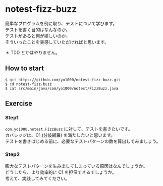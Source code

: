 # notest-fizz-buzz
簡単なプログラムを例に取り、テストについて学びます。  
テストを書く目的はなんなのか。  
テストがあると何が嬉しいのか。  
そういったことを実感していただければと思います。

＊ TDD とかはやりません。

## How to start

```
$ git https://github.com/yo1000/notest-fizz-buzz.git
$ cd notest-fizz-buzz
$ cat src/main/java/com/yo1000/notest/FizzBuzz.java
```

## Exercise

### Step1
`com.yo1000.notest.FizzBuzz` に対して、テストを書きたいです。  
カバレッジは、C1 (分岐網羅) を満たしたいと思います。  
テストを書きはじめる前に、必要なテストパターンの数を算出してみましょう。

### Step2
膨大なテストパターンを生み出してしまっている原因はなんでしょうか。  
どうしたら、より効率的に C1 を担保できるでしょうか。  
考えて、実践してみてください。
